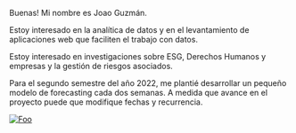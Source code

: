 Buenas! Mi nombre es Joao Guzmán. 

Estoy interesado en la analítica de datos y en el levantamiento de aplicaciones web que faciliten el trabajo con datos.

Estoy interesado en investigaciones sobre ESG, Derechos Humanos y empresas y la gestión de riesgos asociados.

Para el segundo semestre del año 2022, me plantié desarrollar un pequeño modelo de forecasting cada dos semanas. 
A medida que avance en el proyecto puede que modifique fechas y recurrencia. 

<a href="http://google.com.au/" rel="some text">![Foo](https://www.timesdarpan.com/wp-content/uploads/2019/12/forecasting.jpg)</a>

